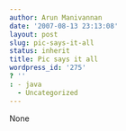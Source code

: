 ```yaml
---
author: Arun Manivannan
date: '2007-08-13 23:13:08'
layout: post
slug: pic-says-it-all
status: inherit
title: Pic says it all
wordpress_id: '275'
? ''
: - java
  - Uncategorized
---
```


None

